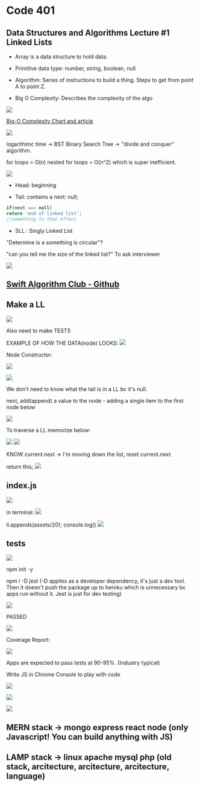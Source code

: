 # Code 401

## Data Structures and Algorithms Lecture #1 Linked Lists

- Array is a data structure to hold data.

- Primitive data type: number, string, boolean, null

- Algorithm: Series of instructions to build a thing. Steps to get from point A to point Z.

- Big O Complexity: Describes the complexity of the algo

![](assets/2021-04-23-14-11-20.png)

[Big-O Complexity Chart and article](http://biercoff.com/big-o-complexity-cool-cheat-sheet/)

![](assets/2021-04-23-14-16-12.png)

logarithimc time -> BST Binary Search Tree -> "divide and conquer" algorithm.

for loops = O(n)
nested for loops = O(n^2) which is super inefficient.

![](assets/2021-04-23-14-30-35.png)

- Head: beginning

- Tail: contains a next: null;

```javascript
if(next === null)
return 'end of linked list'; 
//something to that effect
```

- SLL : Singly Linked List

"Determine is a something is circular"?  

"can you tell me the size of the linked list?" To ask interviewer 

![](assets/2021-04-23-14-34-07.png)

##  [Swift Algorithm Club - Github](https://github.com/raywenderlich/swift-algorithm-club)

## Make a LL

![](assets/2021-04-23-14-43-14.png)

Also need to make TESTS


EXAMPLE OF HOW THE DATA(node) LOOKS:
![](assets/2021-04-23-14-44-54.png)

Node Constructor:

![](assets/2021-04-23-14-45-54.png)

![](assets/2021-04-23-14-47-31.png)

We don't need to know what the tail is in a LL bc it's null.

next, add(append) a value to the node - adding a single item to the first node below

![](assets/2021-04-23-14-49-31.png)

To traverse a LL memorize below:

![](assets/2021-04-23-14-54-18.png)
![](assets/2021-04-23-14-55-31.png)

KNOW current.next -> I'm moving down the list, reset current.next

return this;
![](assets/2021-04-23-14-56-14.png)

## index.js

![](assets/2021-04-23-14-58-13.png)

in terminal: 
![](assets/2021-04-23-14-58-00.png)


ll.appends(assets/20);
console.log()
![](assets/2021-04-23-14-58-50.png)

## tests

![](assets/2021-04-23-15-03-33.png)

npm init -y

npm i -D jest (-D applies as a developer dependency, it's just a dev tool. Then it doesn't push the package up to heroku which is unnecessary bc apps run without it. Jest is just for dev testing)

![](assets/2021-04-23-15-05-48.png)

PASSED

![](assets/2021-04-23-15-06-48.png)

Coverage Report:

![](assets/2021-04-23-15-07-15.png)

Apps are expected to pass tests at 90-95%. (Industry typical)

Write JS in Chrome Console to play with code 

![](assets/2021-04-23-15-11-49.png)

![](assets/2021-04-23-15-14-40.png)

![](assets/2021-04-23-15-20-02.png)

## MERN stack -> mongo express react node (only Javascript! You can build anything with JS)

## LAMP stack -> linux apache mysql php (old stack, arcitecture, arcitecture, arcitecture, language)

